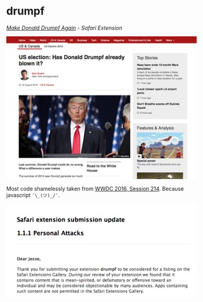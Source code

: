 # drumpf

*[Make Donald Drumpf Again](https://youtu.be/DnpO_RTSNmQ?t=20m4s) - Safari Extension*

![](screenshot.png)

Most code shamelessly taken from [WWDC 2016, Session 214](https://developer.apple.com/videos/play/wwdc2016/214/). Because javascript `¯\_(ツ)_/¯`.

![](lol.png)
